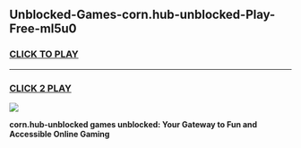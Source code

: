 
## Unblocked-Games-corn.hub-unblocked-Play-Free-ml5u0
<h3>
<a href="https://premium76.site?title=corn.hub-unblocked&ref=18A1">CLICK TO PLAY</a></h3>
<hr>

<h3>
<a href="https://premium76.site?title=corn.hub-unblocked&ref=18A1">CLICK 2 PLAY</a>
  
</h3>

<a href="https://premium76.site?title=corn.hub-unblocked&ref=18A1"><img src="https://clearcache.store/games.png"></a>


**corn.hub-unblocked games unblocked: Your Gateway to Fun and Accessible Online Gaming**
